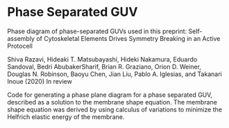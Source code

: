 # Phase Separated GUV
Phase diagram of phase-separated GUVs used in this preprint: 
Self-assembly of Cytoskeletal Elements Drives Symmetry Breaking in an Active Protocell

Shiva Razavi, Hideaki T. Matsubayashi, Hideki Nakamura, Eduardo Sandoval, Bedri AbubakerSharif, Brian R. Graziano, Orion D. Weiner, Douglas N. Robinson, Baoyu Chen, Jian Liu, Pablo A. Iglesias, and Takanari Inoue
(2020) In review

Code for generating a phase plane diagram for a phase separated GUV, described as a solution to the membrane shape equation. The membrane shape equation was derived by using calculus of variations to minimize the Helfrich elastic energy of the membrane.
